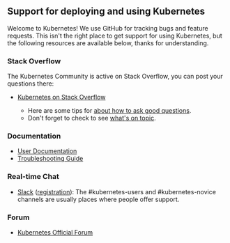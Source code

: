 ## Support for deploying and using Kubernetes

Welcome to Kubernetes! We use GitHub for tracking bugs and feature requests.
This isn't the right place to get support for using Kubernetes, but the following
resources are available below, thanks for understanding.

### Stack Overflow

The Kubernetes Community is active on Stack Overflow, you can post your questions there:

* [Kubernetes on Stack Overflow](https://stackoverflow.com/questions/tagged/kubernetes)

  * Here are some tips for [about how to ask good questions](https://stackoverflow.com/help/how-to-ask).
  * Don't forget to check to see [what's on topic](https://stackoverflow.com/help/on-topic).

### Documentation

* [User Documentation](https://kubernetes.io/docs/)
* [Troubleshooting Guide](https://kubernetes.io/docs/tasks/debug/)

### Real-time Chat

* [Slack](https://kubernetes.slack.com) ([registration](https://slack.k8s.io)):
The #kubernetes-users and #kubernetes-novice channels are usually places where people offer support.
### Forum

* [Kubernetes Official Forum](https://discuss.kubernetes.io)
